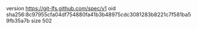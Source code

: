 version https://git-lfs.github.com/spec/v1
oid sha256:8c97955cfa04df754880fa41b3b48975cdc3081283b8221c7f581ba59fb35a7b
size 502
